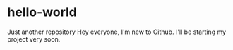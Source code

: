 # hello-world
Just another repository
Hey everyone, I'm new to Github. I'll be starting my project very soon.
